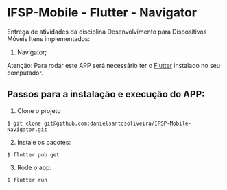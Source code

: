 # IFSP-Mobile - Flutter - Navigator
Entrega de atividades da disciplina Desenvolvimento para Dispositivos Móveis
Itens implementados:
1. Navigator;

Atenção: Para rodar este APP será necessário ter o  [Flutter](https://docs.flutter.dev/get-started/install/linux/desktop) instalado no seu computador.

## Passos para a instalação e execução do APP:
1. Clone o projeto   
```shell
$ git clone git@github.com:danielsantosoliveira/IFSP-Mobile-Navigator.git
```
2. Instale os pacotes:
```shell
$ flutter pub get
```
3. Rode o app:  
```shell
$ flutter run
```